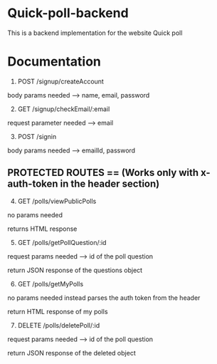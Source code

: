  
Quick-poll-backend
=====================

This is a backend implementation for the website Quick poll

Documentation
===============

1. POST /signup/createAccount

body params needed --> name, email, password

2. GET /signup/checkEmail/:email

request parameter needed --> email

3. POST /signin

body params needed --> emailId, password

## PROTECTED ROUTES == (Works only with x-auth-token in the header section)

4. GET /polls/viewPublicPolls

no params needed

returns HTML response

5. GET /polls/getPollQuestion/:id

request params needed --> id of the poll question

return JSON response of the questions object

6. GET /polls/getMyPolls

no params needed instead parses the auth token from the header 

return HTML response of my polls

7. DELETE /polls/deletePoll/:id

request params needed --> id of the poll question

return JSON response of the deleted object

